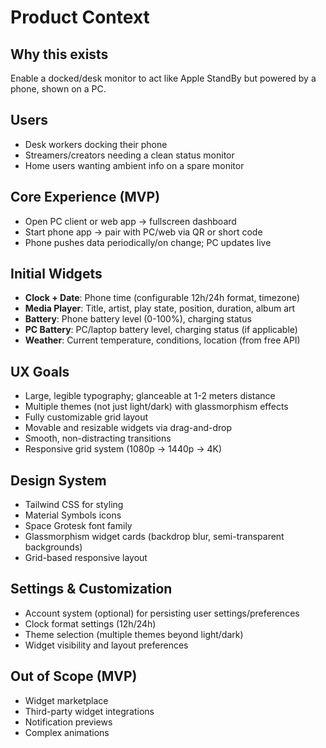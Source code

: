 # Product Context

## Why this exists
Enable a docked/desk monitor to act like Apple StandBy but powered by a phone, shown on a PC.

## Users
- Desk workers docking their phone
- Streamers/creators needing a clean status monitor
- Home users wanting ambient info on a spare monitor

## Core Experience (MVP)
- Open PC client or web app → fullscreen dashboard
- Start phone app → pair with PC/web via QR or short code
- Phone pushes data periodically/on change; PC updates live

## Initial Widgets
- **Clock + Date**: Phone time (configurable 12h/24h format, timezone)
- **Media Player**: Title, artist, play state, position, duration, album art
- **Battery**: Phone battery level (0-100%), charging status
- **PC Battery**: PC/laptop battery level, charging status (if applicable)
- **Weather**: Current temperature, conditions, location (from free API)

## UX Goals
- Large, legible typography; glanceable at 1-2 meters distance
- Multiple themes (not just light/dark) with glassmorphism effects
- Fully customizable grid layout
- Movable and resizable widgets via drag-and-drop
- Smooth, non-distracting transitions
- Responsive grid system (1080p → 1440p → 4K)

## Design System
- Tailwind CSS for styling
- Material Symbols icons
- Space Grotesk font family
- Glassmorphism widget cards (backdrop blur, semi-transparent backgrounds)
- Grid-based responsive layout

## Settings & Customization
- Account system (optional) for persisting user settings/preferences
- Clock format settings (12h/24h)
- Theme selection (multiple themes beyond light/dark)
- Widget visibility and layout preferences

## Out of Scope (MVP)
- Widget marketplace
- Third-party widget integrations
- Notification previews
- Complex animations
